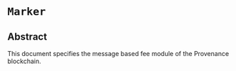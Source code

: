 # `Marker`

## Abstract

This document specifies the message based fee module of the Provenance blockchain.
